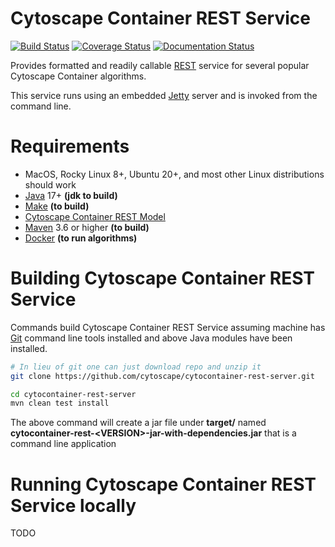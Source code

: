 
[jetty]: http://eclipse.org/jetty/
[maven]: http://maven.apache.org/
[java]: https://www.oracle.com/java/index.html
[git]: https://git-scm.com/
[rest]: https://en.wikipedia.org/wiki/Representational_state_transfer
[make]: https://www.gnu.org/software/make
[docker]: https://www.docker.com/

Cytoscape Container REST Service
===================================

[![Build Status](https://travis-ci.com/cytoscape/cytocontainer-rest-server.svg?branch=master)](https://travis-ci.com/cytoscape/cytocontainer-rest-server) 
[![Coverage Status](https://coveralls.io/repos/github/cytoscape/cytocontainer-rest-server/badge.svg)](https://coveralls.io/github/cytoscape/cytocontainer-rest-server)
[![Documentation Status](https://readthedocs.org/projects/cdaps/badge/?version=latest&token=d51549910b0a9d03167cce98f0f550cbacc48ec26e849a72a75a36c1cb474847)](https://cdaps.readthedocs.io/en/latest/?badge=latest)

Provides formatted and readily callable [REST][rest] service for several popular Cytoscape Container algorithms. 

This service runs using an embedded [Jetty][jetty] server and is invoked
from the command line. 


Requirements
=============

* MacOS, Rocky Linux 8+, Ubuntu 20+, and most other Linux distributions should work
* [Java][java] 17+ **(jdk to build)**
* [Make][make] **(to build)**
* [Cytoscape Container REST Model](https://github.com/cytoscape/cytocontainer-rest-model)
* [Maven][maven] 3.6 or higher **(to build)**
* [Docker] **(to run algorithms)**

Building Cytoscape Container REST Service
=========================================

Commands build Cytoscape Container REST Service assuming machine has [Git][git] command line tools 
installed and above Java modules have been installed.

```Bash
# In lieu of git one can just download repo and unzip it
git clone https://github.com/cytoscape/cytocontainer-rest-server.git

cd cytocontainer-rest-server
mvn clean test install
```

The above command will create a jar file under **target/** named  
**cytocontainer-rest-\<VERSION\>-jar-with-dependencies.jar** that
is a command line application

Running Cytoscape Container REST Service locally
==================================================

TODO

